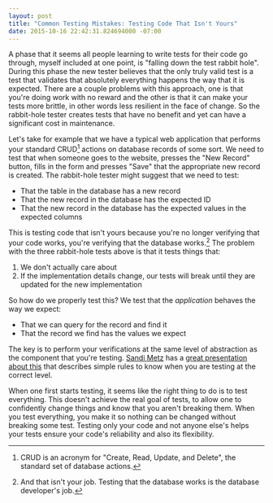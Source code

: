 ```yaml
---
layout: post
title: "Common Testing Mistakes: Testing Code That Isn't Yours"
date: 2015-10-16 22:42:31.824694000 -07:00
---
```


A phase that it seems all people learning to write tests for their code go through, myself included at one point, is "falling down the test rabbit hole". During this phase the new tester believes that the only truly valid test is a test that validates that absolutely everything happens the way that it is expected. There are a couple problems with this approach, one is that you're doing work with no reward and the other is that it can make your tests more brittle, in other words less resilient in the face of change. So the rabbit-hole tester creates tests that have no benefit and yet can have a significant cost in maintenance.

Let's take for example that we have a typical web application that performs your standard CRUD[^1] actions on database records of some sort. We need to test that when someone goes to the website, presses the "New Record" button, fills in the form and presses "Save" that the appropriate new record is created. The rabbit-hole tester might suggest that we need to test:

* That the table in the database has a new record
* That the new record in the database has the expected ID
* That the new record in the database has the expected values in the expected columns

This is testing code that isn't yours because you're no longer verifying that your code works, you're verifying that the database works.[^2] The problem with the three rabbit-hole tests above is that it tests things that:

1. We don't actually care about
1. If the implementation details change, our tests will break until they are updated for the new implementation

So how do we properly test this? We test that the *application* behaves the way we expect:

* That we can query for the record and find it
* That the record we find has the values we expect

The key is to perform your verifications at the same level of abstraction as the component that you're testing. [Sandi Metz][metz] has a [great presentation about this][magic-tricks-of-testing] that describes simple rules to know when you are testing at the correct level.

When one first starts testing, it seems like the right thing to do is to test everything. This doesn't achieve the real goal of tests, to allow one to confidently change things and know that you aren't breaking them. When you test everything, you make it so nothing can be changed without breaking some test. Testing only your code and not anyone else's helps your tests ensure your code's reliability and also its flexibility.

[^1]: CRUD is an acronym for "Create, Read, Update, and Delete", the standard set of database actions.
[^2]: And that isn't your job. Testing that the database works is the database developer's job.

[magic-tricks-of-testing]: https://speakerdeck.com/skmetz/magic-tricks-of-testing-railsconf
[metz]: http://www.sandimetz.com/
